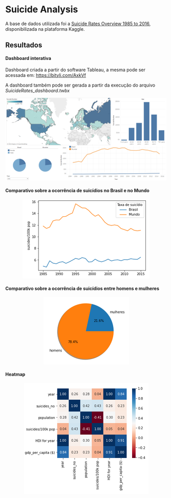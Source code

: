 # Suicide Analysis
A base de dados utilizada foi a [Suicide Rates Overview 1985 to 2016](https://www.kaggle.com/russellyates88/suicide-rates-overview-1985-to-2016), disponibilizada na plataforma Kaggle.
## Resultados
#### Dashboard interativa
Dashboard criada a partir do software Tableau, a mesma pode ser acessada em: https://bityli.com/AxkVf

A dashboard também pode ser gerada a partir da execução do arquivo *SuicideRates_dashboard.twbx*
<p align="center">
  <img src="/docs/dashboard.png" >
</p>

#### Comparativo sobre a ocorrência de suicídios no Brasil e no Mundo
<p align="center">
  <img src="/docs/Comparativo_BrasilxMundo.PNG" >
</p>

#### Comparativo sobre a ocorrência de suicídios entre homens e mulheres
<p align="center">
  <img src="/docs/Comparativo_HomensxMulheres.PNG" >
</p>

#### Heatmap
<p align="center">
  <img src="/docs/heatmap.PNG" >
</p>
